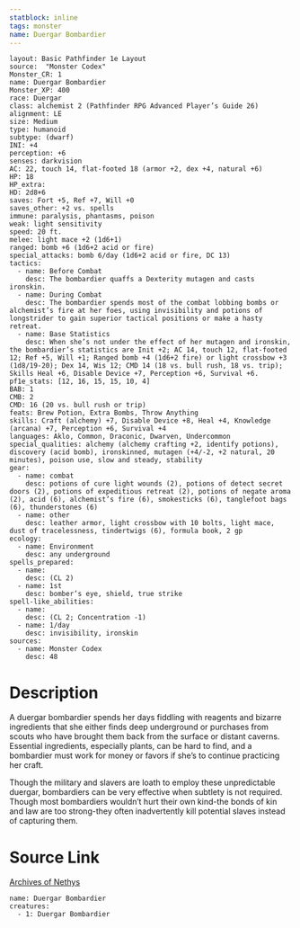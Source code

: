 ```yaml
---
statblock: inline
tags: monster
name: Duergar Bombardier
---
```

```statblock
layout: Basic Pathfinder 1e Layout
source:  "Monster Codex"
Monster_CR: 1
name: Duergar Bombardier
Monster_XP: 400
race: Duergar
class: alchemist 2 (Pathfinder RPG Advanced Player’s Guide 26)
alignment: LE
size: Medium
type: humanoid
subtype: (dwarf)
INI: +4
perception: +6
senses: darkvision
AC: 22, touch 14, flat-footed 18 (armor +2, dex +4, natural +6)
HP: 18
HP_extra: 
HD: 2d8+6
saves: Fort +5, Ref +7, Will +0
saves_other: +2 vs. spells
immune: paralysis, phantasms, poison
weak: light sensitivity
speed: 20 ft.
melee: light mace +2 (1d6+1)
ranged: bomb +6 (1d6+2 acid or fire)
special_attacks: bomb 6/day (1d6+2 acid or fire, DC 13)
tactics:
  - name: Before Combat
    desc: The bombardier quaffs a Dexterity mutagen and casts ironskin.
  - name: During Combat
    desc: The bombardier spends most of the combat lobbing bombs or alchemist’s fire at her foes, using invisibility and potions of longstrider to gain superior tactical positions or make a hasty retreat.
  - name: Base Statistics
    desc: When she’s not under the effect of her mutagen and ironskin, the bombardier’s statistics are Init +2; AC 14, touch 12, flat-footed 12; Ref +5, Will +1; Ranged bomb +4 (1d6+2 fire) or light crossbow +3 (1d8/19-20); Dex 14, Wis 12; CMD 14 (18 vs. bull rush, 18 vs. trip); Skills Heal +6, Disable Device +7, Perception +6, Survival +6.
pf1e_stats: [12, 16, 15, 15, 10, 4]
BAB: 1
CMB: 2
CMD: 16 (20 vs. bull rush or trip)
feats: Brew Potion, Extra Bombs, Throw Anything
skills: Craft (alchemy) +7, Disable Device +8, Heal +4, Knowledge (arcana) +7, Perception +6, Survival +4
languages: Aklo, Common, Draconic, Dwarven, Undercommon
special_qualities: alchemy (alchemy crafting +2, identify potions), discovery (acid bomb), ironskinned, mutagen (+4/-2, +2 natural, 20 minutes), poison use, slow and steady, stability
gear:
  - name: combat
    desc: potions of cure light wounds (2), potions of detect secret doors (2), potions of expeditious retreat (2), potions of negate aroma (2), acid (6), alchemist’s fire (6), smokesticks (6), tanglefoot bags (6), thunderstones (6)
  - name: other
    desc: leather armor, light crossbow with 10 bolts, light mace, dust of tracelessness, tindertwigs (6), formula book, 2 gp
ecology:
  - name: Environment
    desc: any underground
spells_prepared:
  - name:
    desc: (CL 2)
  - name: 1st
    desc: bomber’s eye, shield, true strike
spell-like_abilities:
  - name:
    desc: (CL 2; Concentration -1)
  - name: 1/day
    desc: invisibility, ironskin
sources:
  - name: Monster Codex
    desc: 48
```
# Description
A duergar bombardier spends her days fiddling with reagents and bizarre ingredients that she either finds deep underground or purchases from scouts who have brought them back from the surface or distant caverns. Essential ingredients, especially plants, can be hard to find, and a bombardier must work for money or favors if she’s to continue practicing her craft.

 Though the military and slavers are loath to employ these unpredictable duergar, bombardiers can be very effective when subtlety is not required. Though most bombardiers wouldn’t hurt their own kind-the bonds of kin and law are too strong-they often inadvertently kill potential slaves instead of capturing them.
# Source Link
[Archives of Nethys](https://aonprd.com/MonsterDisplay.aspx?ItemName=Duergar%20Bombardier)
```encounter-table
name: Duergar Bombardier
creatures:
  - 1: Duergar Bombardier
```
